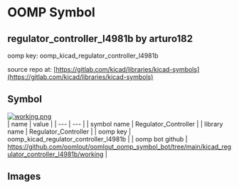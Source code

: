 # OOMP Symbol  
## regulator_controller_l4981b  by arturo182  
  
oomp key: oomp_kicad_regulator_controller_l4981b  
  
source repo at: [https://gitlab.com/kicad/libraries/kicad-symbols](https://gitlab.com/kicad/libraries/kicad-symbols)  
## Symbol  
  
[![working.png](working_600.png)](working.png)  
| name | value | 
| --- | --- | 
| symbol name | Regulator_Controller | 
| library name | Regulator_Controller | 
| oomp key | oomp_kicad_regulator_controller_l4981b | 
| oomp bot github | https://github.com/oomlout/oomlout_oomp_symbol_bot/tree/main/kicad_regulator_controller_l4981b/working | 
## Images  
